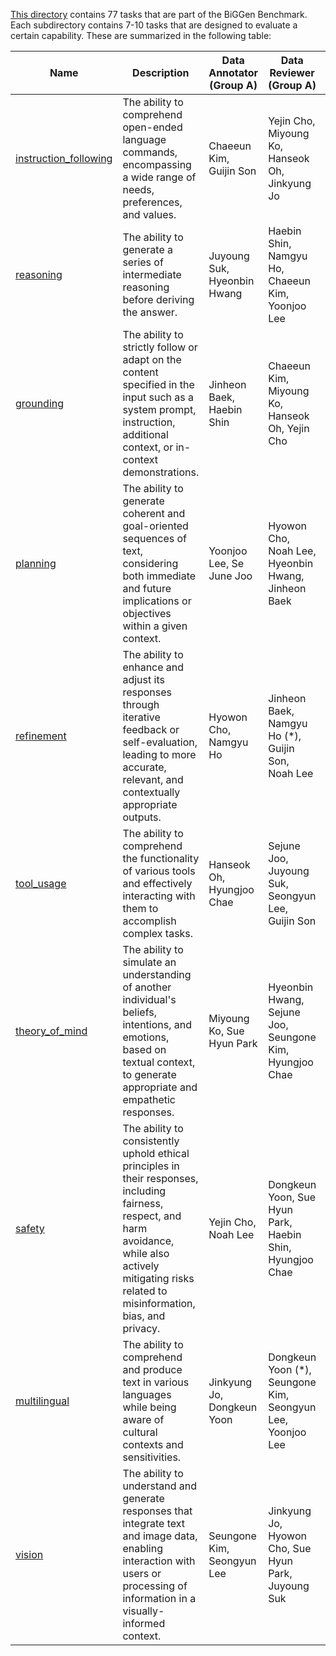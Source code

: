 [This directory](./) contains 77 tasks that are part of the BiGGen Benchmark. Each subdirectory contains 7-10 tasks that are designed to evaluate a certain capability. These are summarized in the following table:

Name | Description | Data Annotator (Group A) | Data Reviewer (Group A) | Data Annotator (Group B)
---- | ----------- | -------------------- | -------------------- | -------------------- |
[instruction_following](instruction_following/) | The ability to comprehend open-ended language commands, encompassing a wide range of needs, preferences, and values. | Chaeeun Kim, Guijin Son | Yejin Cho, Miyoung Ko, Hanseok Oh, Jinkyung Jo | ? |
[reasoning](reasoning/) | The ability to generate a series of intermediate reasoning before deriving the answer. | Juyoung Suk, Hyeonbin Hwang | Haebin Shin, Namgyu Ho, Chaeeun Kim, Yoonjoo Lee | ? |
[grounding](grounding/) | The ability to strictly follow or adapt on the content specified in the input such as a system prompt, instruction, additional context, or in-context demonstrations. | Jinheon Baek, Haebin Shin | Chaeeun Kim, Miyoung Ko, Hanseok Oh, Yejin Cho | ? |
[planning](planning/) | The ability to generate coherent and goal-oriented sequences of text, considering both immediate and future implications or objectives within a given context. | Yoonjoo Lee, Se June Joo | Hyowon Cho, Noah Lee, Hyeonbin Hwang, Jinheon Baek | ? |
[refinement](refinement/) | The ability to enhance and adjust its responses through iterative feedback or self-evaluation, leading to more accurate, relevant, and contextually appropriate outputs. | Hyowon Cho, Namgyu Ho | Jinheon Baek, Namgyu Ho (*), Guijin Son, Noah Lee | ? |
[tool_usage](tool_usage/) | The ability to comprehend the functionality of various tools and effectively interacting with them to accomplish complex tasks. | Hanseok Oh, Hyungjoo Chae | Sejune Joo, Juyoung Suk, Seongyun Lee, Guijin Son | ? |
[theory_of_mind](theory_of_mind/) | The ability to simulate an understanding of another individual's beliefs, intentions, and emotions, based on textual context, to generate appropriate and empathetic responses. | Miyoung Ko, Sue Hyun Park | Hyeonbin Hwang, Sejune Joo, Seungone Kim, Hyungjoo Chae | ? |
[safety](safety/) | The ability to consistently uphold ethical principles in their responses, including fairness, respect, and harm avoidance, while also actively mitigating risks related to misinformation, bias, and privacy. | Yejin Cho, Noah Lee | Dongkeun Yoon, Sue Hyun Park, Haebin Shin, Hyungjoo Chae | ? |
[multilingual](multilingual/) | The ability to comprehend and produce text in various languages while being aware of cultural contexts and sensitivities. | Jinkyung Jo, Dongkeun Yoon | Dongkeun Yoon (*), Seungone Kim, Seongyun Lee, Yoonjoo Lee | ? |
[vision](vision/) | The ability to understand and generate responses that integrate text and image data, enabling interaction with users or processing of information in a visually-informed context. | Seungone Kim, Seongyun Lee | Jinkyung Jo, Hyowon Cho, Sue Hyun Park, Juyoung Suk | ? |